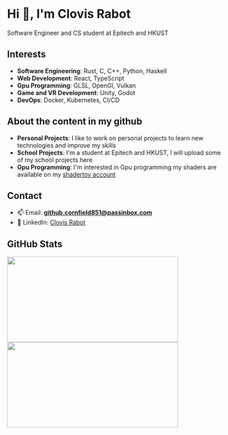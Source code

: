 # Hi 👋, I'm Clovis Rabot
Software Engineer and CS student at Epitech and HKUST

## Interests
- **Software Engineering**: Rust, C, C++, Python, Haskell
- **Web Development**: React, TypeScript
- **Gpu Programming**: GLSL, OpenGl, Vulkan
- **Game and VR Development**: Unity, Godot
- **DevOps**: Docker, Kubernetes, CI/CD

## About the content in my github
- **Personal Projects**: I like to work on personal projects to learn new technologies and improve my skills
- **School Projects**: I'm a student at Epitech and HKUST, I will upload some of my school projects here
- **Gpu Programming**: I'm interested in Gpu programming my shaders are available on my [shadertoy account](https://www.shadertoy.com/user/rclovis)

## Contact
- 📫 Email: **github.cornfield851@passinbox.com**
- 🔗 LinkedIn: [Clovis Rabot](https://www.linkedin.com/in/clovis-rabot-01811a233/)

## GitHub Stats
<div>
    <img src="https://github-readme-stats.vercel.app/api?username=rclovis&show_icons=true&theme=transparent&rank_icon=github" width="400" height="200" />
    <img src="https://github-readme-stats.vercel.app/api/top-langs/?username=rclovis&layout=compact&theme=transparent" width="400" height="200" />
</div>
